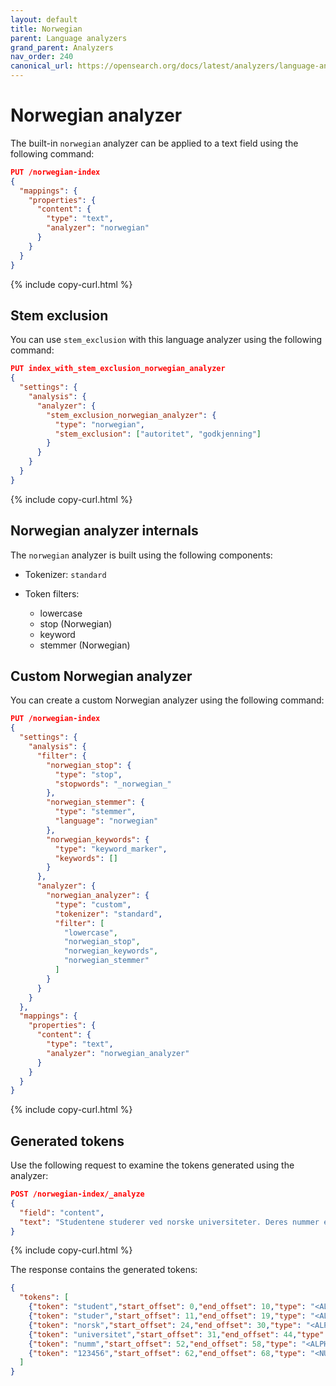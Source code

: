 ```yaml
---
layout: default
title: Norwegian
parent: Language analyzers
grand_parent: Analyzers
nav_order: 240
canonical_url: https://opensearch.org/docs/latest/analyzers/language-analyzers/norwegian/
---
```


# Norwegian analyzer

The built-in `norwegian` analyzer can be applied to a text field using the following command:

```json
PUT /norwegian-index
{
  "mappings": {
    "properties": {
      "content": {
        "type": "text",
        "analyzer": "norwegian"
      }
    }
  }
}
```
{% include copy-curl.html %}

## Stem exclusion

You can use `stem_exclusion` with this language analyzer using the following command:

```json
PUT index_with_stem_exclusion_norwegian_analyzer
{
  "settings": {
    "analysis": {
      "analyzer": {
        "stem_exclusion_norwegian_analyzer": {
          "type": "norwegian",
          "stem_exclusion": ["autoritet", "godkjenning"]
        }
      }
    }
  }
}
```
{% include copy-curl.html %}

## Norwegian analyzer internals

The `norwegian` analyzer is built using the following components:

- Tokenizer: `standard`

- Token filters:
  - lowercase
  - stop (Norwegian)
  - keyword
  - stemmer (Norwegian)

## Custom Norwegian analyzer

You can create a custom Norwegian analyzer using the following command:

```json
PUT /norwegian-index
{
  "settings": {
    "analysis": {
      "filter": {
        "norwegian_stop": {
          "type": "stop",
          "stopwords": "_norwegian_"
        },
        "norwegian_stemmer": {
          "type": "stemmer",
          "language": "norwegian"
        },
        "norwegian_keywords": {
          "type": "keyword_marker",
          "keywords": []
        }
      },
      "analyzer": {
        "norwegian_analyzer": {
          "type": "custom",
          "tokenizer": "standard",
          "filter": [
            "lowercase",
            "norwegian_stop",
            "norwegian_keywords",
            "norwegian_stemmer"
          ]
        }
      }
    }
  },
  "mappings": {
    "properties": {
      "content": {
        "type": "text",
        "analyzer": "norwegian_analyzer"
      }
    }
  }
}

```
{% include copy-curl.html %}

## Generated tokens

Use the following request to examine the tokens generated using the analyzer:

```json
POST /norwegian-index/_analyze
{
  "field": "content",
  "text": "Studentene studerer ved norske universiteter. Deres nummer er 123456."
}
```
{% include copy-curl.html %}

The response contains the generated tokens:

```json
{
  "tokens": [
    {"token": "student","start_offset": 0,"end_offset": 10,"type": "<ALPHANUM>","position": 0},
    {"token": "studer","start_offset": 11,"end_offset": 19,"type": "<ALPHANUM>","position": 1},
    {"token": "norsk","start_offset": 24,"end_offset": 30,"type": "<ALPHANUM>","position": 3},
    {"token": "universitet","start_offset": 31,"end_offset": 44,"type": "<ALPHANUM>","position": 4},
    {"token": "numm","start_offset": 52,"end_offset": 58,"type": "<ALPHANUM>","position": 6},
    {"token": "123456","start_offset": 62,"end_offset": 68,"type": "<NUM>","position": 8}
  ]
}
```